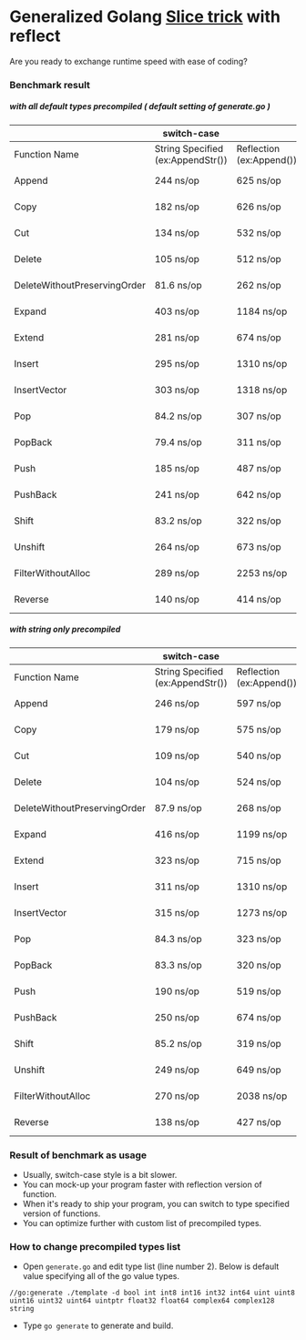 # Generalized Golang [Slice trick](https://github.com/golang/go/wiki/SliceTricks) with reflect
Are you ready to exchange runtime speed with ease of coding?


### Benchmark result

##### with all default types precompiled ( default setting of generate.go )

|                              | switch-case                       |                          | reflection |            |
|------------------------------|-----------------------------------|--------------------------|------------|------------|
| Function Name                | String Specified (ex:AppendStr()) | Reflection (ex:Append()) | String     | Reflection |
| Append                       | 244 ns/op                         | 625 ns/op                | 248 ns/op  | 600 ns/op  |
| Copy                         | 182 ns/op                         | 626 ns/op                | 174 ns/op  | 632 ns/op  |
| Cut                          | 134 ns/op                         | 532 ns/op                | 92.9 ns/op | 473 ns/op  |
| Delete                       | 105 ns/op                         | 512 ns/op                | 106 ns/op  | 477 ns/op  |
| DeleteWithoutPreservingOrder | 81.6 ns/op                        | 262 ns/op                | 80.3 ns/op | 288 ns/op  |
| Expand                       | 403 ns/op                         | 1184 ns/op               | 471 ns/op  | 1291 ns/op |
| Extend                       | 281 ns/op                         | 674 ns/op                | 286 ns/op  | 689 ns/op  |
| Insert                       | 295 ns/op                         | 1310 ns/op               | 297 ns/op  | 1252 ns/op |
| InsertVector                 | 303 ns/op                         | 1318 ns/op               | 326 ns/op  | 1321 ns/op |
| Pop                          | 84.2 ns/op                        | 307 ns/op                | 91.0 ns/op | 340 ns/op  |
| PopBack                      | 79.4 ns/op                        | 311 ns/op                | 92.8 ns/op | 314 ns/op  |
| Push                         | 185 ns/op                         | 487 ns/op                | 196 ns/op  | 500 ns/op  |
| PushBack                     | 241 ns/op                         | 642 ns/op                | 255 ns/op  | 656 ns/op  |
| Shift                        | 83.2 ns/op                        | 322 ns/op                | 83.4 ns/op | 316 ns/op  |
| Unshift                      | 264 ns/op                         | 673 ns/op                | 250 ns/op  | 707 ns/op  |
| FilterWithoutAlloc           | 289 ns/op                         | 2253 ns/op               | 275 ns/op  | 2118 ns/op |
| Reverse                      | 140 ns/op                         | 414 ns/op                | 130 ns/op  | 389 ns/op  |

##### with string only precompiled 

|                              | switch-case                       |                          | reflection |            |
|------------------------------|-----------------------------------|--------------------------|------------|------------|
| Function Name                | String Specified (ex:AppendStr()) | Reflection (ex:Append()) | String     | Reflection |
| Append                       | 246 ns/op                         | 597 ns/op                | 249 ns/op  | 620 ns/op  |
| Copy                         | 179 ns/op                         | 575 ns/op                | 198 ns/op  | 550 ns/op  |
| Cut                          | 109 ns/op                         | 540 ns/op                | 92.2 ns/op | 467 ns/op  |
| Delete                       | 104 ns/op                         | 524 ns/op                | 90.3 ns/op | 462 ns/op  |
| DeleteWithoutPreservingOrder | 87.9 ns/op                        | 268 ns/op                | 80.0 ns/op | 261 ns/op  |
| Expand                       | 416 ns/op                         | 1199 ns/op               | 396 ns/op  | 1186 ns/op |
| Extend                       | 323 ns/op                         | 715 ns/op                | 277 ns/op  | 673 ns/op  |
| Insert                       | 311 ns/op                         | 1310 ns/op               | 318 ns/op  | 1407 ns/op |
| InsertVector                 | 315 ns/op                         | 1273 ns/op               | 319 ns/op  | 1253 ns/op |
| Pop                          | 84.3 ns/op                        | 323 ns/op                | 85.8 ns/op | 298 ns/op  |
| PopBack                      | 83.3 ns/op                        | 320 ns/op                | 80.5 ns/op | 306 ns/op  |
| Push                         | 190 ns/op                         | 519 ns/op                | 184 ns/op  | 563 ns/op  |
| PushBack                     | 250 ns/op                         | 674 ns/op                | 264 ns/op  | 682 ns/op  |
| Shift                        | 85.2 ns/op                        | 319 ns/op                | 82.4 ns/op | 331 ns/op  |
| Unshift                      | 249 ns/op                         | 649 ns/op                | 248 ns/op  | 630 ns/op  |
| FilterWithoutAlloc           | 270 ns/op                         | 2038 ns/op               | 277 ns/op  | 2026 ns/op |
| Reverse                      | 138 ns/op                         | 427 ns/op                | 136 ns/op  | 380 ns/op  |

### Result of benchmark as usage
 - Usually, switch-case style is a bit slower.
 - You can mock-up your program faster with reflection version of function.
 - When it's ready to ship your program, you can switch to type specified version of functions.
 - You can optimize further with custom list of precompiled types.

### How to change precompiled types list
 - Open `generate.go` and edit type list (line number 2). Below is default value specifying all of the go value types.
```
//go:generate ./template -d bool int int8 int16 int32 int64 uint uint8 uint16 uint32 uint64 uintptr float32 float64 complex64 complex128 string
```
 - Type `go generate` to generate and build.
